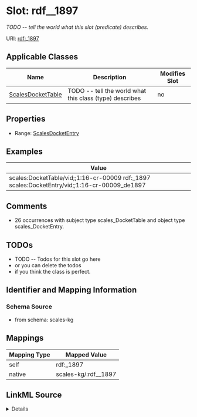 

# Slot: rdf__1897


_TODO -- tell the world what this slot (predicate) describes._





URI: [rdf:_1897](http://www.w3.org/1999/02/22-rdf-syntax-ns#_1897)



<!-- no inheritance hierarchy -->





## Applicable Classes

| Name | Description | Modifies Slot |
| --- | --- | --- |
| [ScalesDocketTable](../classes/ScalesDocketTable.md) | TODO -- tell the world what this class (type) describes |  no  |







## Properties

* Range: [ScalesDocketEntry](../classes/ScalesDocketEntry.md)






## Examples

| Value |
| --- |
| scales:DocketTable/vid;;1:16-cr-00009 rdf:_1897 scales:DocketEntry/vid;;1:16-cr-00009_de1897 |

## Comments

* 26 occurrences with subject type scales_DocketTable and object type scales_DocketEntry.

## TODOs

* TODO -- Todos for this slot go here
* or you can delete the todos
* if you think the class is perfect.

## Identifier and Mapping Information







### Schema Source


* from schema: scales-kg




## Mappings

| Mapping Type | Mapped Value |
| ---  | ---  |
| self | rdf:_1897 |
| native | scales-kg/:rdf__1897 |




## LinkML Source

<details>
```yaml
name: rdf__1897
description: TODO -- tell the world what this slot (predicate) describes.
todos:
- TODO -- Todos for this slot go here
- or you can delete the todos
- if you think the class is perfect.
comments:
- 26 occurrences with subject type scales_DocketTable and object type scales_DocketEntry.
examples:
- value: scales:DocketTable/vid;;1:16-cr-00009 rdf:_1897 scales:DocketEntry/vid;;1:16-cr-00009_de1897
from_schema: scales-kg
rank: 1000
slot_uri: rdf:_1897
alias: rdf__1897
domain_of:
- scales_DocketTable
range: scales_DocketEntry

```
</details>
